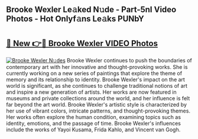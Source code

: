 ## Brooke Wexler Le𝚊ked N𝚞de - Part-5nI Video Photos - Hot Onlyf𝚊ns Le𝚊ks PUNbY

# <h2><a href="http://ab72226.deff.icu/?id=Brooke+Wexler">🔗 New 👉🔴 Brooke Wexler VIDEO Photos</a></h2>

[![Brooke Wexler N𝚞des](https://i.imgur.com/rIISA9y.gif)](http://ab72226.deff.icu/?id=Brooke+Wexler)
Brooke Wexler continues to push the boundaries of contemporary art with her innovative and thought-provoking works. She is currently working on a new series of paintings that explore the theme of memory and its relationship to identity. Brooke Wexler's impact on the art world is significant, as she continues to challenge traditional notions of art and inspire a new generation of artists. Her works are now featured in museums and private collections around the world, and her influence is felt far beyond the art world. Brooke Wexler's artistic style is characterized by her use of vibrant colors, intricate patterns, and thought-provoking themes. Her works often explore the human condition, examining topics such as identity, emotions, and the passage of time. Brooke Wexler's influences include the works of Yayoi Kusama, Frida Kahlo, and Vincent van Gogh.
